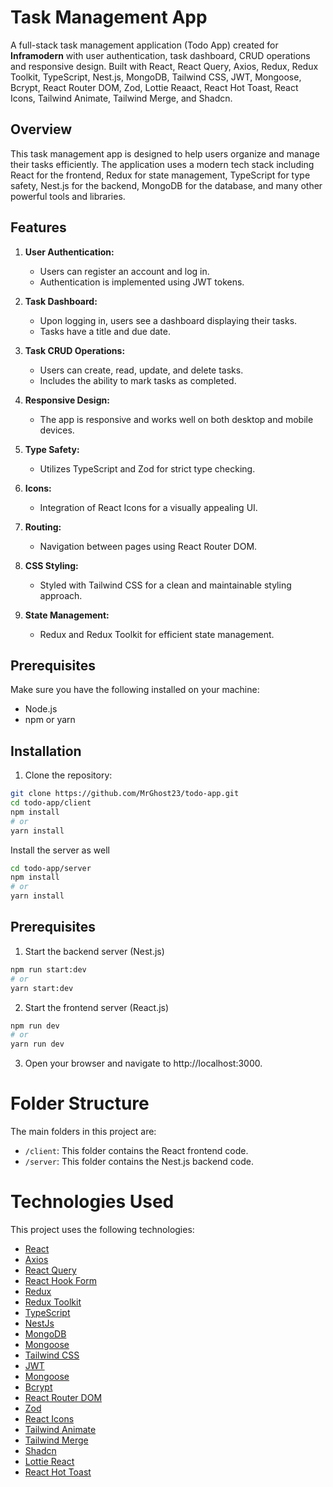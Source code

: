 # Task Management App

A full-stack task management application (Todo App) created for **Inframodern** with user authentication, task dashboard, CRUD operations and responsive design. Built with React, React Query, Axios, Redux, Redux Toolkit, TypeScript, Nest.js, MongoDB, Tailwind CSS, JWT, Mongoose, Bcrypt, React Router DOM, Zod, Lottie Reaact, React Hot Toast, React Icons, Tailwind Animate, Tailwind Merge, and Shadcn.

## Overview

This task management app is designed to help users organize and manage their tasks efficiently. The application uses a modern tech stack including React for the frontend, Redux for state management, TypeScript for type safety, Nest.js for the backend, MongoDB for the database, and many other powerful tools and libraries.

## Features

1. **User Authentication:**

   - Users can register an account and log in.
   - Authentication is implemented using JWT tokens.

2. **Task Dashboard:**

   - Upon logging in, users see a dashboard displaying their tasks.
   - Tasks have a title and due date.

3. **Task CRUD Operations:**

   - Users can create, read, update, and delete tasks.
   - Includes the ability to mark tasks as completed.

4. **Responsive Design:**

   - The app is responsive and works well on both desktop and mobile devices.

5. **Type Safety:**

   - Utilizes TypeScript and Zod for strict type checking.

6. **Icons:**

   - Integration of React Icons for a visually appealing UI.

7. **Routing:**

   - Navigation between pages using React Router DOM.

8. **CSS Styling:**

    - Styled with Tailwind CSS for a clean and maintainable styling approach.

9. **State Management:**
    - Redux and Redux Toolkit for efficient state management.

## Prerequisites

Make sure you have the following installed on your machine:

- Node.js
- npm or yarn

## Installation

1. Clone the repository:

```bash
git clone https://github.com/MrGhost23/todo-app.git
cd todo-app/client
npm install
# or
yarn install
```

Install the server as well
```bash
cd todo-app/server
npm install
# or
yarn install
```

## Prerequisites

1. Start the backend server (Nest.js)

```bash
npm run start:dev
# or
yarn start:dev
```

2. Start the frontend server (React.js)

```bash
npm run dev
# or
yarn run dev

```

3. Open your browser and navigate to http://localhost:3000.

# Folder Structure

The main folders in this project are:

- `/client`: This folder contains the React frontend code.
- `/server`: This folder contains the Nest.js backend code.

# Technologies Used

This project uses the following technologies:

- [React](https://reactjs.org/)
- [Axios](https://axios-http.com/)
- [React Query](https://tanstack.com/query/v3)
- [React Hook Form](https://react-hook-form.com/)
- [Redux](https://redux.js.org/)
- [Redux Toolkit](https://redux-toolkit.js.org/)
- [TypeScript](https://www.typescriptlang.org/)
- [NestJs](https://nestjs.com/)
- [MongoDB](https://www.mongodb.com/)
- [Mongoose](https://mongoosejs.com/)
- [Tailwind CSS](https://tailwindcss.com/)
- [JWT](https://jwt.io/)
- [Mongoose](https://mongoosejs.com/)
- [Bcrypt](https://www.npmjs.com/package/bcrypt)
- [React Router DOM](https://reactrouter.com/)
- [Zod](https://www.npmjs.com/package/zod)
- [React Icons](https://react-icons.github.io/react-icons/)
- [Tailwind Animate](https://www.npmjs.com/package/tailwindcss-animatecss)
- [Tailwind Merge](https://www.npmjs.com/package/tailwindcss-merge)
- [Shadcn](https://www.npmjs.com/package/shadcn)
- [Lottie React](https://lottiereact.com/)
- [React Hot Toast](https://react-hot-toast.com/)
